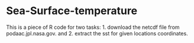 # Sea-Surface-temperature
This is a piece of R code for two tasks: 1. download the netcdf file from podaac.jpl.nasa.gov. and 2. extract the sst for given locations coordinates. 
